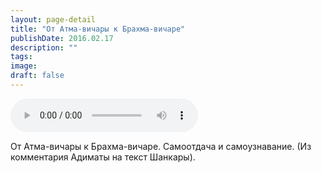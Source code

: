 ```yaml
---
layout: page-detail
title: "От Атма-вичары к Брахма-вичаре"
publishDate: 2016.02.17
description: ""
tags:
image:
draft: false
---
```


<audio title="2016.02.17 - От Атма-вичары к Брахма-вичаре.mp3" src="/upload/iblock/69d/69df0aaf8e353ecbf6bf2f0588006a39.mp3" controls=""></audio>

 От Атма-вичары к Брахма-вичаре. Самоотдача и самоузнавание. (Из комментария Адиматы на текст Шанкары). 

  
